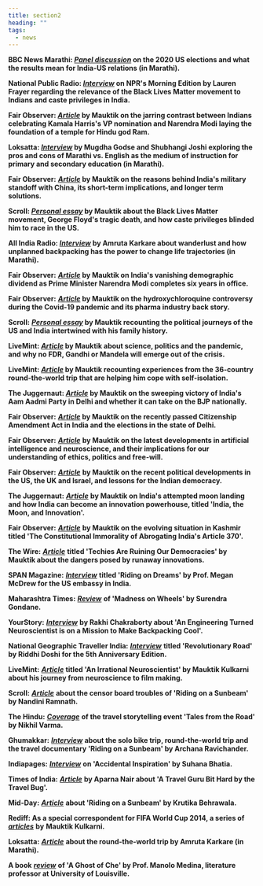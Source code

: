 ```yaml
---
title: section2
heading: ""
tags:
  - news
---
```

**BBC News Marathi: *[Panel discussion](https://www.youtube.com/watch?v=oSQ1RsDTNOI)* on the 2020 US elections and what the results mean for India-US relations (in Marathi).**

**National Public Radio: *[Interview](https://www.npr.org/2020/10/13/923170360/what-does-caste-privilege-mean-for-south-asians-in-the-u-s)* on NPR's Morning Edition by Lauren Frayer regarding the relevance of the Black Lives Matter movement to Indians and caste privileges in India.**

**Fair Observer: *[Article](https://www.fairobserver.com/politics/mauktik-kulkarni-hindu-nationalism-narendra-modi-ayodhya-temple-republicanism-india-news-19112/)* by Mauktik on the jarring contrast between Indians celebrating Kamala Harris's VP nomination and Narendra Modi laying the foundation of a temple for Hindu god Ram.**

**Loksatta: *[Interview](https://www.loksatta.com/chaturang-news/blogger-and-short-film-maker-mauktik-kulkarni-garja-marathicha-jayjaykar-dd70-2240216/)* by Mugdha Godse and Shubhangi Joshi exploring the pros and cons of Marathi vs. English as the medium of instruction for primary and secondary education (in Marathi).**

**Fair Observer:** ***[Article](https://www.fairobserver.com/region/central_south_asia/mauktik-kulkarni-india-china-standoff-narendra-modi-economy-nationalism-trade-news-14100/)* by Mauktik on the reasons behind India's military standoff with China, its short-term implications, and longer term solutions.**

**Scroll: *[Personal essay](https://scroll.in/article/963715/first-person-my-caste-privilege-in-india-blinded-me-to-the-reality-of-racism-in-the-us)* by Mauktik about the Black Lives Matter movement, George Floyd's tragic death, and how caste privileges blinded him to race in the US.**

**All India Radio: *[Interview](https://drive.google.com/file/d/1sVsb5BPrGpzAKQSuvqDmenI82rBCur9J/view)* by Amruta Karkare about wanderlust and how unplanned backpacking has the power to change life trajectories (in Marathi).**

**Fair Observer:** ***[Article](https://www.fairobserver.com/region/central_south_asia/mauktik-kulkarni-narendra-modi-six-years-office-economy-unemployment-covid-19-india-news-14251/)* by Mauktik on India's vanishing demographic dividend as Prime Minister Narendra Modi completes six years in office.**

**Fair Observer:** [](https://www.livemint.com/opinion/columns/science-and-politics-should-not-be-at-odds-11587211205573.html)[](https://scroll.in/article/960239/the-personal-is-political-how-events-on-two-continents-drove-a-wedge-between-my-father-and-me)***[Article](https://www.fairobserver.com/region/central_south_asia/mauktik-kulkarni-india-hydroxychloroquine-generics-covid-19-drug-trials-news-15511/)* by Mauktik on the hydroxychloroquine controversy during the Covid-19 pandemic and its pharma industry back story.**

**Scroll:** [](https://www.livemint.com/opinion/columns/science-and-politics-should-not-be-at-odds-11587211205573.html)***[Personal essay](https://scroll.in/article/960239/the-personal-is-political-how-events-on-two-continents-drove-a-wedge-between-my-father-and-me)* by Mauktik recounting the political journeys of the US and India intertwined with his family history.**

**LiveMint: *[Article](https://www.livemint.com/opinion/columns/science-and-politics-should-not-be-at-odds-11587211205573.html)* by Mauktik about science, politics and the pandemic, and why no FDR, Gandhi or Mandela will emerge out of the crisis.**

**LiveMint: *[Article](https://www.livemint.com/opinion/online-views/life-has-its-share-from-phone-free-globetrotting-to-quarantine-11585544890472.html)* by Mauktik recounting experiences from the 36-country round-the-world trip that are helping him cope with self-isolation.**

**The Juggernaut: *[Article](https://www.thejuggernaut.com/india-aam-aadmi-party)* by Mauktik on the sweeping victory of India's Aam Aadmi Party in Delhi and whether it can take on the BJP nationally.**

**Fair Observer:** [](https://www.fairobserver.com/region/central_south_asia/india-citizenship-amendment-act-protests-bjp-aap-win-delhi-news-13321/)***[Article](https://www.fairobserver.com/region/central_south_asia/india-citizenship-amendment-act-protests-bjp-aap-win-delhi-news-13321/)* by Mauktik on the recently passed Citizenship Amendment Act in India and the elections in the state of Delhi.**

**Fair Observer:** ***[Article](https://www.fairobserver.com/more/science/artificial-intelligence-ai-news-neuroscience-science-news-today-47191/)*** **by Mauktik on the latest developments in artificial intelligence and neuroscience, and their implications for our understanding of ethics, politics and free-will.**

**Fair Observer:** ***[Article](https://www.fairobserver.com/region/central_south_asia/democracy-india-israel-benjamin-netanyahu-brexit-donald-trump-impeachment-world-news-79482/)*** **by Mauktik on the recent political developments in the US, the UK and Israel, and lessons for the Indian democracy.**

**The Juggernaut:** ***[Article](https://thejuggernaut.com/article?id=O0FiGDeyqBSMN7jcZcxm5)*** **by Mauktik on India's attempted moon landing and how India can become an innovation powerhouse, titled 'India, the Moon, and Innovation'.**

**Fair Observer:** ***[Article](https://www.fairobserver.com/region/central_south_asia/kashmir-news-india-article-370-jammu-kashmir-world-news-32390/)*** **by Mauktik on the evolving situation in Kashmir titled 'The Constitutional Immorality of Abrogating India's Article 370'.**

**The Wire:** ***[Article](https://thewire.in/tech/connectivity-social-media-miniaturisation-electronics-democracy)*** **titled 'Techies Are Ruining Our Democracies' by Mauktik about the dangers posed by runaway innovations.**

**SPAN Magazine:** ***[Interview](https://span.state.gov/travel/mauktik-kulkarni/20181201)*** **titled 'Riding on Dreams' by Prof. Megan McDrew for the US embassy in India.**

**Maharashtra Times:** ***[Review](https://maharashtratimes.indiatimes.com/editorial/samwad/book-by-mauktik-kulkarni/articleshow/61507214.cms)*** **of 'Madness on Wheels' by Surendra Gondane.**

**YourStory:** ***[Interview](https://yourstory.com/2014/09/riding-on-a-sunbeam/)*** **by Rakhi Chakraborty about 'An Engineering Turned Neuroscientist is on a Mission to Make Backpacking Cool'.**

**National Geographic Traveller India:** ***[Interview](https://www.magzter.com/articles/1304/231845/5965bc80491cc)*** **titled 'Revolutionary Road' by Riddhi Doshi for the 5th Anniversary Edition.**

**LiveMint:** ***[Article](https://www.livemint.com/Sundayapp/e6QXZ1rhcqNOyeD4uJe9MJ/An-irrational-neuroscientist.html)*** **titled 'An Irrational Neuroscientist' by Mauktik Kulkarni about his journey from neuroscience to film making.**

**Scroll:** ***[Article](https://scroll.in/reel/808715/censor-board-finally-clears-a-documentary-featuring-captive-animals-cutting-out-the-animals)*** **about the censor board troubles of 'Riding on a Sunbeam' by Nandini Ramnath.**

**The Hindu:** ***[Coverage](https://www.thehindu.com/todays-paper/tp-features/tp-metroplus/tales-from-the-road/article7191005.ece)*** **of the travel storytelling event 'Tales from the Road' by Nikhil Varma.**

**Ghumakkar:** ***[Interview](https://www.ghumakkar.com/ghumakkar-interview-mauktik-kulkarni/)*** **about the solo bike trip, round-the-world trip and the travel documentary 'Riding on a Sunbeam' by Archana Ravichander.**

**Indiapages:** ***[Interview](https://www.indiapages.in/mystory-mauktik-kulkarni-7794.html)*** **on 'Accidental Inspiration' by Suhana Bhatia.**

**Times of India:** ***[Article](https://timesofindia.indiatimes.com/city/nagpur/A-travel-guru-bit-hard-by-the-travel-bug/articleshow/40875655.cms)*** **by Aparna Nair about 'A Travel Guru Bit Hard by the Travel Bug'.**

**Mid-Day:** ***[Article](https://www.mid-day.com/articles/new-documentary-takes-you-from-mumbai-to-nagaland-via-10-cities-on-boat-bike-and-bullock/17262179)*** **about 'Riding on a Sunbeam' by Krutika Behrawala.**

**Rediff: As a special correspondent for FIFA World Cup 2014, a series of** ***[articles](https://realtime.rediff.com/news/mauktik-kulkarni?service=site-search)*** **by** **Mauktik Kulkarni.**

**Loksatta:** ***[Article](https://www.loksatta.com/lokrang-news/world-trip-by-mauktik-kulkarni-202309/)*** **about the round-the-world trip by Amruta Karkare (in Marathi).**

**A book** ***[review](http://www.medina502.com/classes/a-ghost-of-che.html)*** **of 'A Ghost of Che' by Prof. Manolo Medina, literature professor at University of Louisville.**